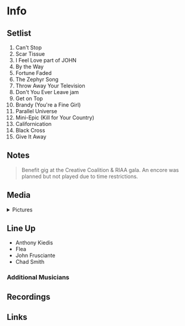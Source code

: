 # Info

## Setlist

1. Can't Stop
2. Scar Tissue
3. I Feel Love part of JOHN
4. By the Way
5. Fortune Faded
6. The Zephyr Song
7. Throw Away Your Television
8. Don't You Ever Leave jam
9. Get on Top
10. Brandy (You're a Fine Girl)
11. Parallel Universe
12. Mini-Epic (Kill for Your Country)
13. Californication
14. Black Cross
15. Give It Away

## Notes

> Benefit gig at the Creative Coalition & RIAA gala. An encore was planned but not played due to time restrictions.

## Media 

<details>
  <summary>Pictures</summary>
  <!--<img alt="Setlist" title="Setlist" src="_.jpg" height="200" />-->
</details>

## Line Up

* Anthony Kiedis
* Flea
* John Frusciante
* Chad Smith

### Additional Musicians

## Recordings

## Links
